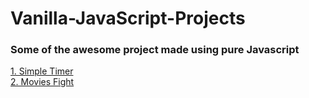 # Vanilla-JavaScript-Projects

### Some of the awesome project made using pure Javascript

[1. Simple Timer](timer)  
[2. Movies Fight](movie-fight)
